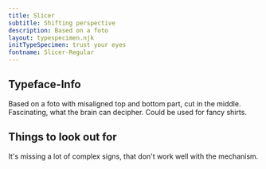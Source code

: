 ```yaml
---
title: Slicer
subtitle: Shifting perspective
description: Based on a foto
layout: typespecimen.njk
initTypeSpecimen: trust your eyes
fontname: Slicer-Regular
---
```


## Typeface-Info
Based on a foto with misaligned top and bottom part, cut in the middle. Fascinating, what the brain can decipher. Could be used for fancy shirts. 

## Things to look out for
It's missing a lot of complex signs, that don't work well with the mechanism. 